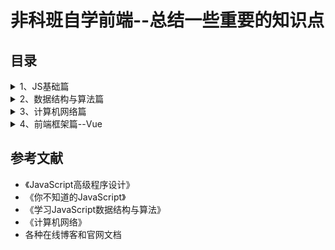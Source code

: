 # 非科班自学前端--总结一些重要的知识点
## 目录
<details>
<summary>1、JS基础篇</summary>
  
1.1 [对象的创建和继承](https://github.com/IamHuadong/blogs/issues/1)  
1.2 [对象的浅拷贝和深拷贝](https://github.com/IamHuadong/blogs/issues/2)  
1.3 [new的过程——手写new](https://github.com/IamHuadong/blogs/issues/3)  
1.4 [对闭包的理解（垃圾回收机制）与应用（防抖、节流）](https://github.com/IamHuadong/blogs/issues/8)   
1.5 [js的异步回调、Promise及其手写](https://github.com/IamHuadong/blogs/issues/9)  
1.6 [this的指向及其4种绑定规则 ](https://github.com/IamHuadong/blogs/issues/10) 
</details>
<details>
<summary>2、数据结构与算法篇</summary>
  
2.1 [栈和队列——2个栈实现队列](https://github.com/IamHuadong/blogs/issues/4)  
2.2 [链表——js实现链表类及其方法](https://github.com/IamHuadong/blogs/issues/5)  
2.3 排序算法——[冒泡排序](https://github.com/IamHuadong/blogs/issues/6) | [归并排序](https://github.com/IamHuadong/blogs/issues/11) | [快速排序](https://github.com/IamHuadong/blogs/issues/7)  
2.4 [二叉树、堆的一些概念](https://github.com/IamHuadong/blogs/issues/12)  
2.5 [二叉树类的创建及前、中、后续遍历](https://github.com/IamHuadong/blogs/issues/13)  
</details>
<details>
<summary>3、计算机网络篇</summary>
   
</details>
<details>
<summary>4、前端框架篇--Vue</summary>
   
</details>

## 参考文献
- 《JavaScript高级程序设计》  
- 《你不知道的JavaScript》 
- 《学习JavaScript数据结构与算法》  
- 《计算机网络》  
- 各种在线博客和官网文档
